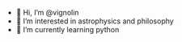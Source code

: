 - 👋 Hi, I’m @vignolin
- 👀 I’m interested in astrophysics and philosophy 
- 🌱 I’m currently learning python

